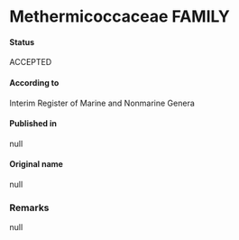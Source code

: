 Methermicoccaceae FAMILY
=======

#### Status
ACCEPTED

#### According to
Interim Register of Marine and Nonmarine Genera

#### Published in
null

#### Original name
null

### Remarks
null